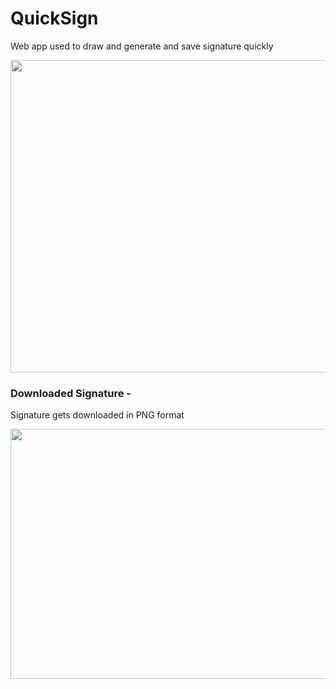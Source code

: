 # QuickSign
Web app used to draw and generate and save signature quickly

<img src = "https://github.com/user-attachments/assets/1722d3aa-2506-44aa-a833-1f1a85a84d0b" width =900px, height = 500px/>

### Downloaded Signature -
Signature gets downloaded in PNG format

<img src= "https://github.com/user-attachments/assets/3b906243-d263-4fdf-8efc-d988dae0274f" width = 800px, height =400px/>

